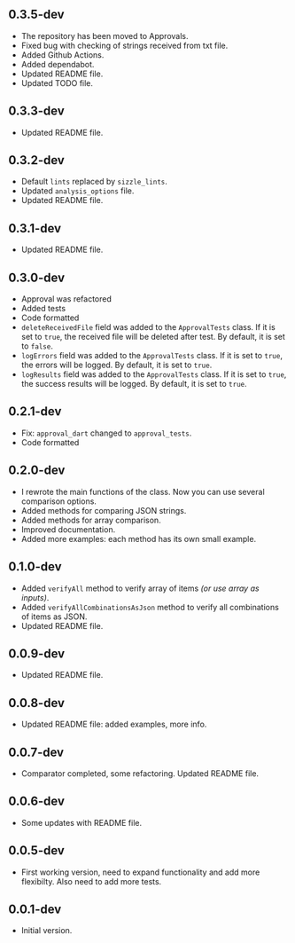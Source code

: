 ## 0.3.5-dev

- The repository has been moved to Approvals.
- Fixed bug with checking of strings received from txt file.
- Added Github Actions.
- Added dependabot.
- Updated README file.
- Updated TODO file.


## 0.3.3-dev

- Updated README file.

## 0.3.2-dev

- Default `lints` replaced by `sizzle_lints`.
- Updated `analysis_options` file.
- Updated README file.

## 0.3.1-dev

- Updated README file.

## 0.3.0-dev

- Approval was refactored
- Added tests
- Code formatted
- `deleteReceivedFile` field was added to the `ApprovalTests` class. If it is set to `true`, the received file will be deleted after test. By default, it is set to `false`.
- `logErrors` field was added to the `ApprovalTests` class. If it is set to `true`, the errors will be logged. By default, it is set to `true`.
- `logResults` field was added to the `ApprovalTests` class. If it is set to `true`, the success results will be logged. By default, it is set to `true`.

## 0.2.1-dev

- Fix: `approval_dart` changed to `approval_tests`.
- Code formatted

## 0.2.0-dev

- I rewrote the main functions of the class. Now you can use several comparison options.
- Added methods for comparing JSON strings.
- Added methods for array comparison.
- Improved documentation.
- Added more examples: each method has its own small example.

## 0.1.0-dev

- Added `verifyAll` method to verify array of items *(or use array as inputs)*.
- Added `verifyAllCombinationsAsJson` method to verify all combinations of items as JSON.
- Updated README file.

## 0.0.9-dev

- Updated README file.

## 0.0.8-dev

- Updated README file: added examples, more info.

## 0.0.7-dev

- Comparator completed, some refactoring. Updated README file.

## 0.0.6-dev

- Some updates with README file.

## 0.0.5-dev

- First working version, need to expand functionality and add more flexibilty. Also need to add more tests.

## 0.0.1-dev

- Initial version.
